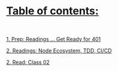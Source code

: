 # [Table of contents:](https://mohammadaltamimi98.github.io/Reading-notes)


<br> 

[1. Prep: Readings ... Get Ready for 401](https://mohammadaltamimi98.github.io/Reading-notes/401/prep)

[2. Readings: Node Ecosystem, TDD, CI/CD](https://mohammadaltamimi98.github.io/Reading-notes/401/Class01)

[2. Read: Class 02](https://mohammadaltamimi98.github.io/Reading-notes/401/Class02)
